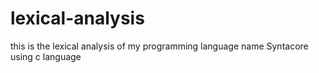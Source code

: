 # lexical-analysis
this is the lexical analysis of my programming language name Syntacore using c language 
